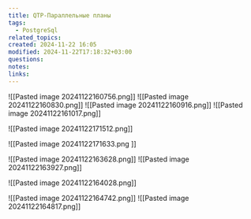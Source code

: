 ```yaml
---
title: QTP-Параллельные планы
tags:
  - PostgreSql
related_topics: 
created: 2024-11-22 16:05
modified: 2024-11-22T17:18:32+03:00
questions: 
notes: 
links: 
---
```



![[Pasted image 20241122160756.png]]
![[Pasted image 20241122160830.png]]
![[Pasted image 20241122160916.png]]
![[Pasted image 20241122161017.png]]

![[Pasted image 20241122171512.png]]

![[Pasted image 20241122171633.png ]]








![[Pasted image 20241122163628.png]]
![[Pasted image 20241122163927.png]]


![[Pasted image 20241122164028.png]]

![[Pasted image 20241122164742.png]]
![[Pasted image 20241122164817.png]]
